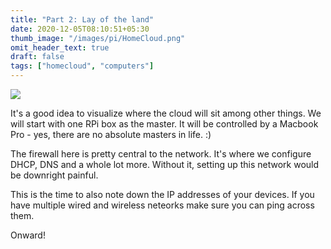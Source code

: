 ```yaml
---
title: "Part 2: Lay of the land"
date: 2020-12-05T08:10:51+05:30
thumb_image: "/images/pi/HomeCloud.png"
omit_header_text: true
draft: false
tags: ["homecloud", "computers"]
---
```


![](/images/pi/HomeCloud.png)

It's a good idea to visualize where the cloud will sit among other things. We will start with one RPi box as the master. It will be controlled by a Macbook Pro - yes, there are no absolute masters in life. :)

The firewall here is pretty central to the network. It's where we configure DHCP, DNS and a whole lot more. Without it, setting up this network would be downright painful.

This is the time to also note down the IP addresses of your devices. If you have multiple wired and wireless neteorks make sure you can ping across them. 

Onward!